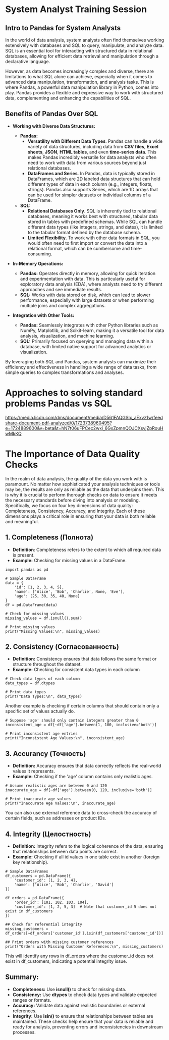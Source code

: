 # System Analyst Training Session

## Intro to Pandas for System Analysts
In the world of data analysis, system analysts often find themselves working extensively with databases and SQL to query, manipulate, and analyze data. SQL is an essential tool for interacting with structured data in relational databases, allowing for efficient data retrieval and manipulation through a declarative language.

However, as data becomes increasingly complex and diverse, there are limitations to what SQL alone can achieve, especially when it comes to advanced data manipulation, transformation, and analysis tasks. This is where Pandas, a powerful data manipulation library in Python, comes into play. Pandas provides a flexible and expressive way to work with structured data, complementing and enhancing the capabilities of SQL.

## Benefits of Pandas Over SQL
- **Working with Diverse Data Structures:**
  - **Pandas:**
    - **Versatility with Different Data Types**. Pandas can handle a wide variety of data structures, including data from **CSV files**, **Excel sheets**, **JSON**, **HTML tables**, and even **time-series data**. This makes Pandas incredibly versatile for data analysts who often need to work with data from various sources beyond just relational databases.
    - **DataFrames and Series**. In Pandas, data is typically stored in DataFrames, which are 2D labeled data structures that can hold different types of data in each column (e.g., integers, floats, strings). Pandas also supports Series, which are 1D arrays that can be used for simpler datasets or individual columns of a DataFrame.
  - **SQL:**
    - **Relational Databases Only**. SQL is inherently tied to relational databases, meaning it works best with structured, tabular data stored in tables with predefined schemas. While SQL can handle different data types (like integers, strings, and dates), it is limited to the tabular format defined by the database schema.
    - **Limited Flexibility**. To work with other data formats in SQL, you would often need to first import or convert the data into a relational format, which can be cumbersome and time-consuming.

- **In-Memory Operations:**
  - **Pandas:** Operates directly in memory, allowing for quick iteration and experimentation with data. This is particularly useful for exploratory data analysis (EDA), where analysts need to try different approaches and see immediate results.
  - **SQL:** Works with data stored on disk, which can lead to slower performance, especially with large datasets or when performing multiple joins and complex aggregations.

- **Integration with Other Tools:**
  - **Pandas:** Seamlessly integrates with other Python libraries such as NumPy, Matplotlib, and Scikit-learn, making it a versatile tool for data analysis, visualization, and machine learning.
  - **SQL:** Primarily focused on querying and managing data within a database, with limited native support for advanced analytics or visualization.

By leveraging both SQL and Pandas, system analysts can maximize their efficiency and effectiveness in handling a wide range of data tasks, from simple queries to complex transformations and analyses.

# Approaches to solving standard problems Pandas vs SQL
https://media.licdn.com/dms/document/media/D561FAQGSIx_aExvz1w/feedshare-document-pdf-analyzed/0/1723738960495?e=1724889600&v=beta&t=hN7t06uFPCec2wxi_6GxZpmnQOJCXsvjZpRouHwMkKQ

# The Importance of Data Quality Checks
In the realm of data analysis, the quality of the data you work with is paramount. No matter how sophisticated your analysis techniques or tools may be, the results are only as reliable as the data that underpins them. This is why it is crucial to perform thorough checks on data to ensure it meets the necessary standards before diving into analysis or modeling. Specifically, we focus on four key dimensions of data quality: Completeness, Consistency, Accuracy, and Integrity. Each of these dimensions plays a critical role in ensuring that your data is both reliable and meaningful.

## 1. Completeness (Полнота)
- **Definition**: Completeness refers to the extent to which all required data is present.
- **Example:** Checking for missing values in a DataFrame.

```
import pandas as pd

# Sample DataFrame
data = {
    'id': [1, 2, 3, 4, 5],
    'name': ['Alice', 'Bob', 'Charlie', None, 'Eve'],
    'age': [25, 30, 35, 40, None]
}
df = pd.DataFrame(data)

# Check for missing values
missing_values = df.isnull().sum()

# Print missing values
print("Missing Values:\n", missing_values)
```

## 2. Consistency (Согласованность)
- **Definition:** Consistency ensures that data follows the same format or structure throughout the dataset.
- **Example:** Checking for consistent data types in each column

```
# Check data types of each column
data_types = df.dtypes

# Print data types
print("Data Types:\n", data_types)
```

Another example is checking if certain columns that should contain only a specific set of values actually do.

```
# Suppose 'age' should only contain integers greater than 0
inconsistent_age = df[~df['age'].between(1, 100, inclusive='both')]

# Print inconsistent age entries
print("Inconsistent Age Values:\n", inconsistent_age)
```

## 3. Accurancy (Точность)
- **Definition:** Accuracy ensures that data correctly reflects the real-world values it represents.
- **Example:** Checking if the 'age' column contains only realistic ages.

```
# Assume realistic ages are between 0 and 120
inaccurate_age = df[~df['age'].between(0, 120, inclusive='both')]

# Print inaccurate age values
print("Inaccurate Age Values:\n", inaccurate_age)
```

You can also use external reference data to cross-check the accuracy of certain fields, such as addresses or product IDs.

## 4. Integrity (Целостность)
- **Definition:** Integrity refers to the logical coherence of the data, ensuring that relationships between data points are correct.
- **Example:** Checking if all id values in one table exist in another (foreign key relationship).

```
# Sample DataFrames
df_customers = pd.DataFrame({
    'customer_id': [1, 2, 3, 4],
    'name': ['Alice', 'Bob', 'Charlie', 'David']
})

df_orders = pd.DataFrame({
    'order_id': [101, 102, 103, 104],
    'customer_id': [1, 2, 5, 3]  # Note that customer_id 5 does not exist in df_customers
})

## Check for referential integrity
missing_customers = df_orders[~df_orders['customer_id'].isin(df_customers['customer_id'])]

## Print orders with missing customer references
print("Orders with Missing Customer References:\n", missing_customers)
```

This will identify any rows in df_orders where the customer_id does not exist in df_customers, indicating a potential integrity issue.

## Summary:
- **Completeness:** Use **isnull()** to check for missing data.
- **Consistency:** Use **dtypes** to check data types and validate expected ranges or formats.
- **Accuracy:** Validate data against realistic boundaries or external references.
- **Integrity:** Use **isin()** to ensure that relationships between tables are maintained.
These checks help ensure that your data is reliable and ready for analysis, preventing errors and inconsistencies in downstream processes.
